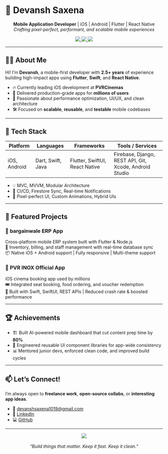 <h1 align="leading">🚀 Devansh Saxena</h1>
<p align="center">
  <b>Mobile Application Developer</b> | iOS | Android | Flutter | React Native<br/>
  <i>Crafting pixel-perfect, performant, and scalable mobile experiences</i>
</p>

<div align="center">
  <a href="https://github.com/Devansh1910">
    <img src="https://img.shields.io/github/followers/Devansh1910?label=Follow&style=social" />
  </a>
  <a href="https://linkedin.com/in/imdevanshsaxena">
    <img src="https://img.shields.io/badge/LinkedIn-blue?logo=linkedin&style=flat&logoColor=white" />
  </a>
  <a href="mailto:devanshsaxena1019@gmail.com">
    <img src="https://img.shields.io/badge/Gmail-red?logo=gmail&style=flat&logoColor=white" />
  </a>
</div>

---

## 👨‍💻 About Me

Hi! I’m **Devansh**, a mobile-first developer with **2.5+ years** of experience building high-impact apps using **Flutter**, **Swift**, and **React Native**.

- 🔥 Currently leading iOS development at **PVRCinemas**
- 📱 Delivered production-grade apps for **millions of users**
- 🧠 Passionate about performance optimization, UI/UX, and clean architecture
- 🛠️ Focused on **scalable**, **reusable**, and **testable** mobile codebases

---

## 🧰 Tech Stack

| Platform      | Languages         | Frameworks              | Tools / Services       |
|---------------|-------------------|--------------------------|-------------------------|
| iOS, Android  | Dart, Swift, Java | Flutter, SwiftUI, React Native | Firebase, Django, REST API, Git, Xcode, Android Studio |

- 💡 MVC, MVVM, Modular Architecture
- 🚀 CI/CD, Firestore Sync, Real-time Notifications
- 🎨 Pixel-perfect UI, Custom Animations, Hybrid UIs

---

## 📱 Featured Projects

### 🛒 **bargainwale ERP App**
Cross-platform mobile ERP system built with Flutter & Node.js  
🔧 Inventory, billing, and staff management with real-time database sync  
📦 Native iOS + Android support | Fully responsive | Multi-theme support

### 🍿 **PVR INOX Official App**
iOS cinema booking app used by millions  
🎟️ Integrated seat booking, food ordering, and voucher redemption  
🚀 Built with Swift, SwiftUI, REST APIs | Reduced crash rate & boosted performance

---

## 🏆 Achievements

- 🏗️ Built AI-powered mobile dashboard that cut content prep time by **80%**
- 🧩 Engineered reusable UI component libraries for app-wide consistency
- 📊 Mentored junior devs, enforced clean code, and improved build cycles

---

## 📫 Let’s Connect!

I’m always open to **freelance work**, **open-source collabs**, or **interesting app ideas**.

- 📧 devanshsaxena1019@gmail.com  
- 🔗 [LinkedIn](https://linkedin.com/in/imdevanshsaxena)  
- 💻 [GitHub](https://github.com/Devansh1910)

---

<div align="center">
  <img src="https://github-readme-stats.vercel.app/api?username=Devansh1910&show_icons=true&theme=react&hide_title=true&count_private=true&hide_border=true&bg_color=00000000" />
  <br/><br/>
  <i>“Build things that matter. Keep it fast. Keep it clean.”</i>
</div>
